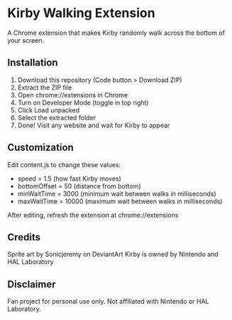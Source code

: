 # Kirby Walking Extension

A Chrome extension that makes Kirby randomly walk across the bottom of your screen.

## Installation

1. Download this repository (Code button > Download ZIP)
2. Extract the ZIP file
3. Open chrome://extensions in Chrome
4. Turn on Developer Mode (toggle in top right)
5. Click Load unpacked
6. Select the extracted folder
7. Done! Visit any website and wait for Kirby to appear

## Customization

Edit content.js to change these values:

- speed = 1.5 (how fast Kirby moves)
- bottomOffset = 50 (distance from bottom)
- minWaitTime = 3000 (minimum wait between walks in milliseconds)
- maxWaitTime = 10000 (maximum wait between walks in milliseconds)

After editing, refresh the extension at chrome://extensions

## Credits

Sprite art by Sonicjeremy on DeviantArt
Kirby is owned by Nintendo and HAL Laboratory

## Disclaimer

Fan project for personal use only. Not affiliated with Nintendo or HAL Laboratory.
